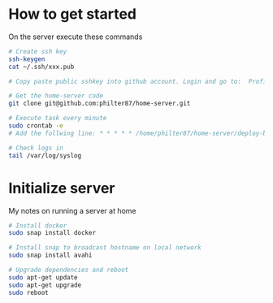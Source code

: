 # How to get started
On the server execute these commands

```bash
# Create ssh key
ssh-keygen
cat ~/.ssh/xxx.pub

# Copy paste public sshkey into github account. Login and go to:  Profile / Settings / SSH & GPG keys / New SSH key

# Get the home-server code
git clone git@github.com:philter87/home-server.git

# Execute task every minute
sudo crontab -e
# Add the follwing line: * * * * * /home/philter87/home-server/deploy-branch.sh

# Check logs in 
tail /var/log/syslog

```

# Initialize server
My notes on running a server at home

```bash
# Install docker
sudo snap install docker

# Install snap to broadcast hostname on local network
sudo snap install avahi

# Upgrade dependencies and reboot
sudo apt-get update
sudo apt-get upgrade
sudo reboot
```
